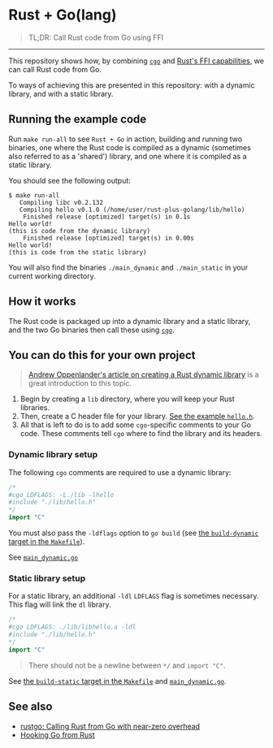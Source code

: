 # Rust + Go(lang)

> TL;DR: Call Rust code from Go using FFI

---

This repository shows how, by combining [`cgo`](https://blog.golang.org/c-go-cgo)
and [Rust's FFI capabilities](https://doc.rust-lang.org/book/ffi.html), we can call
Rust code from Go.

To ways of achieving this are presented in this repository: with a dynamic
library, and with a static library.

## Running the example code

Run `make run-all` to see `Rust + Go` in action, building and running two
binaries, one where the Rust code is compiled as a dynamic (sometimes also
referred to as a 'shared') library, and one where it is compiled as a static
library.

You should see the following output:

```
$ make run-all
   Compiling libc v0.2.132
   Compiling hello v0.1.0 (/home/user/rust-plus-golang/lib/hello)
    Finished release [optimized] target(s) in 0.1s
Hello world!
(this is code from the dynamic library)
    Finished release [optimized] target(s) in 0.00s
Hello world!
(this is code from the static library)
```

You will also find the binaries `./main_dynamic` and `./main_static` in your
current working directory.

## How it works

The Rust code is packaged up into a dynamic library and a static library, and
the two Go binaries then call these using [`cgo`](https://blog.golang.org/c-go-cgo).

## You can do this for your own project

> [Andrew Oppenlander's article on creating a Rust dynamic
> library](https://github.com/oppenlander/oppenlanderme/blob/master/public/articles/rust-ffi.md)
> is a great introduction to this topic.

1. Begin by creating a `lib` directory, where you will keep your Rust libraries.
2. Then, create a C header file for your library. [See the example `hello.h`](lib/hello.h).
3. All that is left to do is to add some `cgo`-specific comments to your Go
   code. These comments tell `cgo` where to find the library and its headers.

### Dynamic library setup

The following `cgo` comments are required to use a dynamic library:

```go
/*
#cgo LDFLAGS: -L./lib -lhello
#include "./lib/hello.h"
*/
import "C"
```

You must also pass the `-ldflags` option to `go build` (see [the `build-dynamic` target in
the `Makefile`](https://github.com/mediremi/rust-plus-golang/blob/97e8444573698bdf2c82316074b112f7d6209e13/Makefile#L12-L15)).

See [`main_dynamic.go`](main_dynamic.go)

### Static library setup

For a static library, an additional `-ldl` `LDFLAGS` flag is sometimes
necessary. This flag will link the `dl` library.

```go
/*
#cgo LDFLAGS: ./lib/libhello.a -ldl
#include "./lib/hello.h"
*/
import "C"
```

> There should not be a newline between `*/` and `import "C"`.

See [the `build-static` target in the `Makefile`](https://github.com/mediremi/rust-plus-golang/blob/97e8444573698bdf2c82316074b112f7d6209e13/Makefile#L18-L21) and [`main_dynamic.go`](main_dynamic.go).

## See also

* [rustgo: Calling Rust from Go with near-zero overhead](https://words.filippo.io/rustgo/)
* [Hooking Go from Rust](https://metalbear.co/blog/hooking-go-from-rust-hitchhikers-guide-to-the-go-laxy/)
